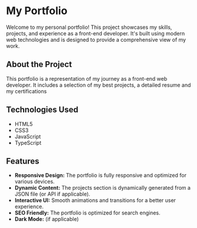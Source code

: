 # My Portfolio

Welcome to my personal portfolio! This project showcases my skills, projects, and experience as a front-end developer. It's built using modern web technologies and is designed to provide a comprehensive view of my work.

## About the Project

This portfolio is a representation of my journey as a front-end web developer. It includes a selection of my best projects, a detailed resume and my certifications

## Technologies Used

- HTML5
- CSS3
- JavaScript
- TypeScript

## Features

- **Responsive Design:** The portfolio is fully responsive and optimized for various devices.
- **Dynamic Content:** The projects section is dynamically generated from a JSON file (or API if applicable).
- **Interactive UI:** Smooth animations and transitions for a better user experience.
- **SEO Friendly:** The portfolio is optimized for search engines.
- **Dark Mode:** (if applicable)
